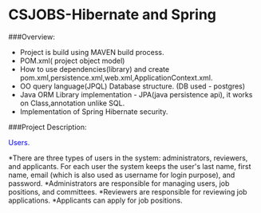 # CSJOBS-Hibernate and Spring

###Overview:
* Project is build using MAVEN build process.
* POM.xml( project object model)
* How to use dependencies(library) and create pom.xml,persistence.xml,web.xml,ApplicationContext.xml.
* OO query language(JPQL) Database structure. (DB used - postgres)
* Java ORM Library implementation - JPA(java persistence api), it works on Class,annotation unlike SQL.
* Implementation of Spring Hibernate security.


###Project Description:
<p style='color:blue'>Users.</p>
*There are three types of users in the system: administrators, reviewers, and applicants. For each user the system keeps the user's last name, first name, email (which is also used as username for login purpose), and password.
*Administrators are responsible for managing users, job positions, and committees.
*Reviewers are responsible for reviewing job applications.
*Applicants can apply for job positions.

